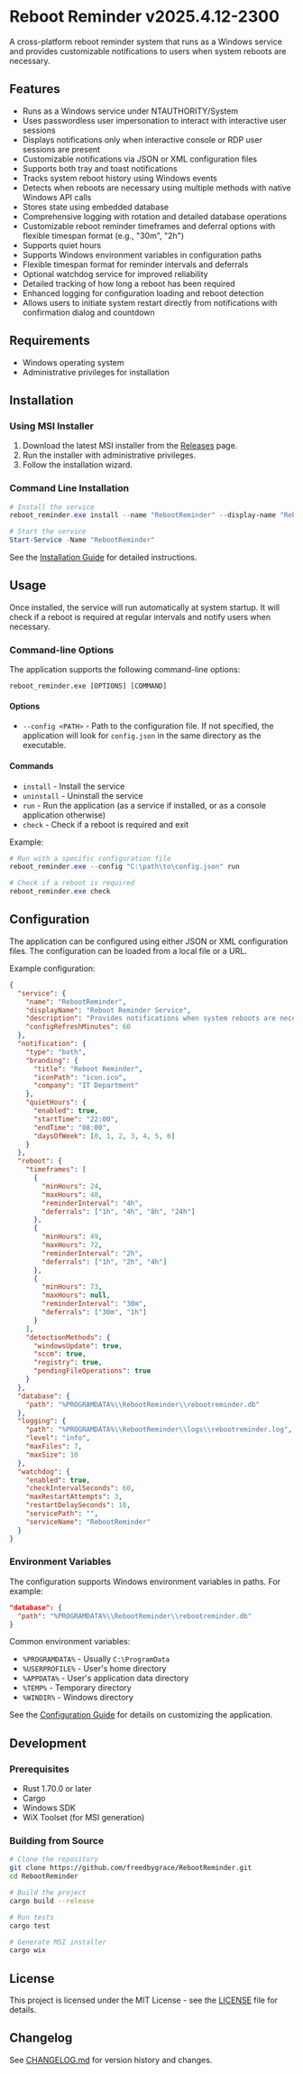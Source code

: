 # Reboot Reminder v2025.4.12-2300

A cross-platform reboot reminder system that runs as a Windows service and provides customizable notifications to users when system reboots are necessary.

## Features

- Runs as a Windows service under NTAUTHORITY/System
- Uses passwordless user impersonation to interact with interactive user sessions
- Displays notifications only when interactive console or RDP user sessions are present
- Customizable notifications via JSON or XML configuration files
- Supports both tray and toast notifications
- Tracks system reboot history using Windows events
- Detects when reboots are necessary using multiple methods with native Windows API calls
- Stores state using embedded database
- Comprehensive logging with rotation and detailed database operations
- Customizable reboot reminder timeframes and deferral options with flexible timespan format (e.g., "30m", "2h")
- Supports quiet hours
- Supports Windows environment variables in configuration paths
- Flexible timespan format for reminder intervals and deferrals
- Optional watchdog service for improved reliability
- Detailed tracking of how long a reboot has been required
- Enhanced logging for configuration loading and reboot detection
- Allows users to initiate system restart directly from notifications with confirmation dialog and countdown

## Requirements

- Windows operating system
- Administrative privileges for installation

## Installation

### Using MSI Installer

1. Download the latest MSI installer from the [Releases](https://github.com/freedbygrace/RebootReminder/releases) page.
2. Run the installer with administrative privileges.
3. Follow the installation wizard.

### Command Line Installation

```powershell
# Install the service
reboot_reminder.exe install --name "RebootReminder" --display-name "Reboot Reminder Service" --description "Provides notifications when system reboots are necessary"

# Start the service
Start-Service -Name "RebootReminder"
```

See the [Installation Guide](docs/INSTALLATION.md) for detailed instructions.

## Usage

Once installed, the service will run automatically at system startup. It will check if a reboot is required at regular intervals and notify users when necessary.

### Command-line Options

The application supports the following command-line options:

```
reboot_reminder.exe [OPTIONS] [COMMAND]
```

#### Options

- `--config <PATH>` - Path to the configuration file. If not specified, the application will look for `config.json` in the same directory as the executable.

#### Commands

- `install` - Install the service
- `uninstall` - Uninstall the service
- `run` - Run the application (as a service if installed, or as a console application otherwise)
- `check` - Check if a reboot is required and exit

Example:

```powershell
# Run with a specific configuration file
reboot_reminder.exe --config "C:\path\to\config.json" run

# Check if a reboot is required
reboot_reminder.exe check
```

## Configuration

The application can be configured using either JSON or XML configuration files. The configuration can be loaded from a local file or a URL.

Example configuration:

```json
{
  "service": {
    "name": "RebootReminder",
    "displayName": "Reboot Reminder Service",
    "description": "Provides notifications when system reboots are necessary",
    "configRefreshMinutes": 60
  },
  "notification": {
    "type": "both",
    "branding": {
      "title": "Reboot Reminder",
      "iconPath": "icon.ico",
      "company": "IT Department"
    },
    "quietHours": {
      "enabled": true,
      "startTime": "22:00",
      "endTime": "08:00",
      "daysOfWeek": [0, 1, 2, 3, 4, 5, 6]
    }
  },
  "reboot": {
    "timeframes": [
      {
        "minHours": 24,
        "maxHours": 48,
        "reminderInterval": "4h",
        "deferrals": ["1h", "4h", "8h", "24h"]
      },
      {
        "minHours": 49,
        "maxHours": 72,
        "reminderInterval": "2h",
        "deferrals": ["1h", "2h", "4h"]
      },
      {
        "minHours": 73,
        "maxHours": null,
        "reminderInterval": "30m",
        "deferrals": ["30m", "1h"]
      }
    ],
    "detectionMethods": {
      "windowsUpdate": true,
      "sccm": true,
      "registry": true,
      "pendingFileOperations": true
    }
  },
  "database": {
    "path": "%PROGRAMDATA%\\RebootReminder\\rebootreminder.db"
  },
  "logging": {
    "path": "%PROGRAMDATA%\\RebootReminder\\logs\\rebootreminder.log",
    "level": "info",
    "maxFiles": 7,
    "maxSize": 10
  },
  "watchdog": {
    "enabled": true,
    "checkIntervalSeconds": 60,
    "maxRestartAttempts": 3,
    "restartDelaySeconds": 10,
    "servicePath": "",
    "serviceName": "RebootReminder"
  }
}
```

### Environment Variables

The configuration supports Windows environment variables in paths. For example:

```json
"database": {
  "path": "%PROGRAMDATA%\\RebootReminder\\rebootreminder.db"
}
```

Common environment variables:

- `%PROGRAMDATA%` - Usually `C:\ProgramData`
- `%USERPROFILE%` - User's home directory
- `%APPDATA%` - User's application data directory
- `%TEMP%` - Temporary directory
- `%WINDIR%` - Windows directory

See the [Configuration Guide](docs/CONFIGURATION.md) for details on customizing the application.

## Development

### Prerequisites

- Rust 1.70.0 or later
- Cargo
- Windows SDK
- WiX Toolset (for MSI generation)

### Building from Source

```bash
# Clone the repository
git clone https://github.com/freedbygrace/RebootReminder.git
cd RebootReminder

# Build the project
cargo build --release

# Run tests
cargo test

# Generate MSI installer
cargo wix
```

## License

This project is licensed under the MIT License - see the [LICENSE](LICENSE) file for details.

## Changelog

See [CHANGELOG.md](CHANGELOG.md) for version history and changes.
